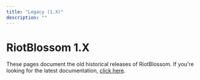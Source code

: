 ```yaml
---
title: "Legacy (1.X)"
description: ""
---
```


# RiotBlossom 1.X

These pages document the old historical releases of RiotBlossom. If you're looking for 
the latest documentation, [click here](/current).